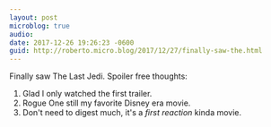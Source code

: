 ```yaml
---
layout: post
microblog: true
audio: 
date: 2017-12-26 19:26:23 -0600
guid: http://roberto.micro.blog/2017/12/27/finally-saw-the.html
---
```

Finally saw The Last Jedi. Spoiler free thoughts:  
1. Glad I only watched the first trailer. 
2. Rogue One still my favorite Disney era movie. 
3. Don't need to digest much, it's a _first reaction_ kinda movie. 
